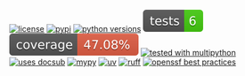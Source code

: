 [![license](https://img.shields.io/github/license/makukha/date62.svg)](https://github.com/makukha/date62/blob/main/LICENSE)
[![pypi](https://img.shields.io/pypi/v/date62.svg#v0.2.0)](https://pypi.org/project/date62)
[![python versions](https://img.shields.io/pypi/pyversions/date62.svg)](https://pypi.org/project/date62)
[![tests](https://raw.githubusercontent.com/makukha/date62/v0.2.0/docs/img/badge/tests.svg)](https://github.com/makukha/date62)
[![coverage](https://raw.githubusercontent.com/makukha/date62/v0.2.0/docs/img/badge/coverage.svg)](https://github.com/makukha/date62)
[![tested with multipython](https://img.shields.io/badge/tested_with-multipython-x)](https://github.com/makukha/multipython)
[![uses docsub](https://img.shields.io/endpoint?url=https://raw.githubusercontent.com/makukha/docsub/refs/heads/main/docs/badge/v1.json)](https://github.com/makukha/docsub)
[![mypy](https://img.shields.io/badge/type_checked-mypy-%231674b1)](http://mypy.readthedocs.io)
[![uv](https://img.shields.io/endpoint?url=https://raw.githubusercontent.com/astral-sh/uv/main/assets/badge/v0.json)](https://github.com/astral-sh/ruff)
[![ruff](https://img.shields.io/endpoint?url=https://raw.githubusercontent.com/astral-sh/ruff/main/assets/badge/v2.json)](https://github.com/astral-sh/ruff)
[![openssf best practices](https://www.bestpractices.dev/projects/10374/badge)](https://www.bestpractices.dev/projects/)
